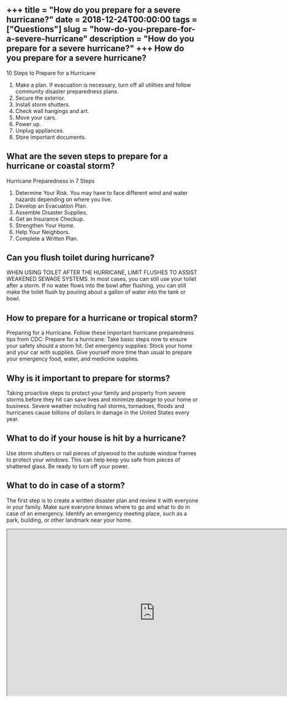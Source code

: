 +++
title = "How do you prepare for a severe hurricane?"
date = 2018-12-24T00:00:00
tags = ["Questions"]
slug = "how-do-you-prepare-for-a-severe-hurricane"
description = "How do you prepare for a severe hurricane?"
+++
How do you prepare for a severe hurricane?
------------------------------------------

10 Steps to Prepare for a Hurricane

1. Make a plan. If evacuation is necessary, turn off all utilities and follow community disaster preparedness plans.
2. Secure the exterior.
3. Install storm shutters.
4. Check wall hangings and art.
5. Move your cars.
6. Power up.
7. Unplug appliances.
8. Store important documents.

What are the seven steps to prepare for a hurricane or coastal storm?
---------------------------------------------------------------------

Hurricane Preparedness in 7 Steps

1. Determine Your Risk. You may have to face different wind and water hazards depending on where you live.
2. Develop an Evacuation Plan.
3. Assemble Disaster Supplies.
4. Get an Insurance Checkup.
5. Strengthen Your Home.
6. Help Your Neighbors.
7. Complete a Written Plan.

Can you flush toilet during hurricane?
--------------------------------------

WHEN USING TOILET AFTER THE HURRICANE, LIMIT FLUSHES TO ASSIST WEAKENED SEWAGE SYSTEMS. In most cases, you can still use your toilet after a storm. If no water flows into the bowl after flushing, you can still make the toilet flush by pouring about a gallon of water into the tank or bowl.

How to prepare for a hurricane or tropical storm?
-------------------------------------------------

Preparing for a Hurricane. Follow these important hurricane preparedness tips from CDC: Prepare for a hurricane: Take basic steps now to ensure your safety should a storm hit. Get emergency supplies: Stock your home and your car with supplies. Give yourself more time than usual to prepare your emergency food, water, and medicine supplies.

Why is it important to prepare for storms?
------------------------------------------

Taking proactive steps to protect your family and property from severe storms before they hit can save lives and minimize damage to your home or business. Severe weather including hail storms, tornadoes, floods and hurricanes cause billions of dollars in damage in the United States every year.

What to do if your house is hit by a hurricane?
-----------------------------------------------

Use storm shutters or nail pieces of plywood to the outside window frames to protect your windows. This can help keep you safe from pieces of shattered glass. Be ready to turn off your power.

What to do in case of a storm?
------------------------------

The first step is to create a written disaster plan and review it with everyone in your family. Make sure everyone knows where to go and what to do in case of an emergency. Identify an emergency meeting place, such as a park, building, or other landmark near your home.

<iframe allow="accelerometer; autoplay; clipboard-write; encrypted-media; gyroscope; picture-in-picture" allowfullscreen="" class="__youtube_prefs__  epyt-is-override  no-lazyload" data-no-lazy="1" data-origheight="433" data-origwidth="770" data-skipgform_ajax_framebjll="" height="433" id="_ytid_13981" loading="lazy" src="https://www.youtube.com/embed/2ShjH0tyRqA?enablejsapi=1&autoplay=0&cc_load_policy=0&cc_lang_pref=&iv_load_policy=1&loop=0&modestbranding=0&rel=1&fs=1&playsinline=0&autohide=2&theme=dark&color=red&controls=1&" title="YouTube player" width="770"></iframe>